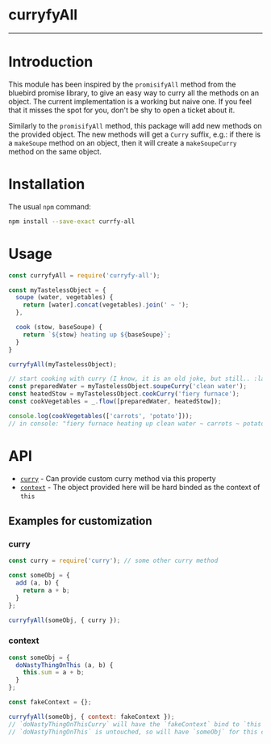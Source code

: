 # curryfyAll

--------------------------------------------------------------------------------

# Introduction

This module has been inspired by the `promisifyAll` method from the bluebird
promise library, to give an easy way to curry all the methods on an object. The
current implementation is a working but naive one. If you feel that it misses
the spot for you, don't be shy to open a ticket about it.

Similarly to the `promisifyAll` method, this package will add new methods on the
provided object. The new methods will get a `Curry` suffix, e.g.: if there is a
`makeSoupe` method on an object, then it will create a `makeSoupeCurry` method
on the same object.


# Installation

The usual `npm` command:
```bash
npm install --save-exact currfy-all
```


# Usage
```javascript
const curryfyAll = require('curryfy-all');

const myTastelessObject = {
  soupe (water, vegetables) {
    return [water].concat(vegetables).join(' ~ ');
  },

  cook (stow, baseSoupe) {
    return `${stow} heating up ${baseSoupe}`;
  }
}

curryfyAll(myTastelessObject);

// start cooking with curry (I know, it is an old joke, but still.. :laughing:)
const preparedWater = myTastelessObject.soupeCurry('clean water');
const heatedStow = myTastelessObject.cookCurry('fiery furnace');
const cookVegetables = _.flow([preparedWater, heatedStow]);

console.log(cookVegetables(['carrots', 'potato']));
// in console: "fiery furnace heating up clean water ~ carrots ~ potato"
```


# API

- [`curry`](#curry) - Can provide custom curry method via this property
- [`context`](#context) - The object provided here will be hard binded as the
  context of `this`


## Examples for customization

### curry

```javascript
const curry = require('curry'); // some other curry method

const someObj = {
  add (a, b) {
    return a + b;
  }
};

curryfyAll(someObj, { curry });
```


### context

```javascript
const someObj = {
  doNastyThingOnThis (a, b) {
    this.sum = a + b;
  }
};

const fakeContext = {};

curryfyAll(someObj, { context: fakeContext });
// `doNastyThingOnThisCurry` will have the `fakeContext` bind to `this`
// `doNastyThingOnThis` is untouched, so will have `someObj` for this context
```
